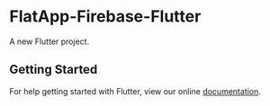 # FlatApp-Firebase-Flutter

A new Flutter project.

## Getting Started

For help getting started with Flutter, view our online
[documentation](http://flutter.io/).
